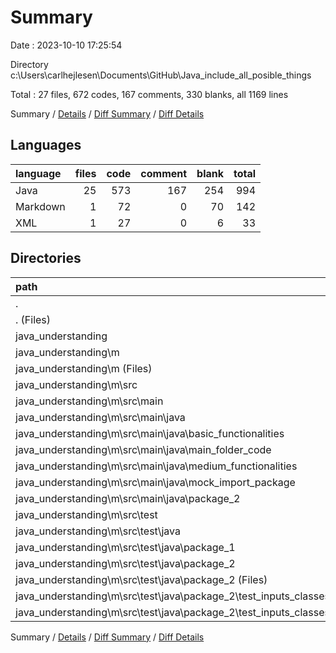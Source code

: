 # Summary

Date : 2023-10-10 17:25:54

Directory c:\\Users\\carlhejlesen\\Documents\\GitHub\\Java_include_all_posible_things

Total : 27 files,  672 codes, 167 comments, 330 blanks, all 1169 lines

Summary / [Details](details.md) / [Diff Summary](diff.md) / [Diff Details](diff-details.md)

## Languages
| language | files | code | comment | blank | total |
| :--- | ---: | ---: | ---: | ---: | ---: |
| Java | 25 | 573 | 167 | 254 | 994 |
| Markdown | 1 | 72 | 0 | 70 | 142 |
| XML | 1 | 27 | 0 | 6 | 33 |

## Directories
| path | files | code | comment | blank | total |
| :--- | ---: | ---: | ---: | ---: | ---: |
| . | 27 | 672 | 167 | 330 | 1,169 |
| . (Files) | 1 | 72 | 0 | 70 | 142 |
| java_understanding | 26 | 600 | 167 | 260 | 1,027 |
| java_understanding\\m | 26 | 600 | 167 | 260 | 1,027 |
| java_understanding\\m (Files) | 1 | 27 | 0 | 6 | 33 |
| java_understanding\\m\\src | 25 | 573 | 167 | 254 | 994 |
| java_understanding\\m\\src\\main | 19 | 449 | 136 | 192 | 777 |
| java_understanding\\m\\src\\main\\java | 19 | 449 | 136 | 192 | 777 |
| java_understanding\\m\\src\\main\\java\\basic_functionalities | 8 | 206 | 53 | 82 | 341 |
| java_understanding\\m\\src\\main\\java\\main_folder_code | 1 | 17 | 3 | 9 | 29 |
| java_understanding\\m\\src\\main\\java\\medium_functionalities | 5 | 127 | 62 | 52 | 241 |
| java_understanding\\m\\src\\main\\java\\mock_import_package | 3 | 49 | 6 | 21 | 76 |
| java_understanding\\m\\src\\main\\java\\package_2 | 2 | 50 | 12 | 28 | 90 |
| java_understanding\\m\\src\\test | 6 | 124 | 31 | 62 | 217 |
| java_understanding\\m\\src\\test\\java | 6 | 124 | 31 | 62 | 217 |
| java_understanding\\m\\src\\test\\java\\package_1 | 1 | 26 | 10 | 13 | 49 |
| java_understanding\\m\\src\\test\\java\\package_2 | 5 | 98 | 21 | 49 | 168 |
| java_understanding\\m\\src\\test\\java\\package_2 (Files) | 2 | 57 | 21 | 35 | 113 |
| java_understanding\\m\\src\\test\\java\\package_2\\test_inputs_classes | 3 | 41 | 0 | 14 | 55 |
| java_understanding\\m\\src\\test\\java\\package_2\\test_inputs_classes\\email_validation | 3 | 41 | 0 | 14 | 55 |

Summary / [Details](details.md) / [Diff Summary](diff.md) / [Diff Details](diff-details.md)